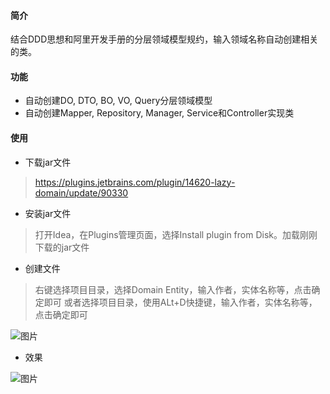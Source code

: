#### 简介

结合DDD思想和阿里开发手册的分层领域模型规约，输入领域名称自动创建相关的类。

#### 功能

* 自动创建DO, DTO, BO, VO, Query分层领域模型
* 自动创建Mapper, Repository, Manager, Service和Controller实现类
#### 使用

* 下载jar文件
>https://plugins.jetbrains.com/plugin/14620-lazy-domain/update/90330
* 安装jar文件
>打开Idea，在Plugins管理页面，选择Install plugin from Disk。加载刚刚下载的jar文件
* 创建文件
>右键选择项目目录，选择Domain Entity，输入作者，实体名称等，点击确定即可
>或者选择项目目录，使用ALt+D快捷键，输入作者，实体名称等，点击确定即可

![图片](https://uploader.shimo.im/f/tqAkxDnaYcGOsWAw.png!thumbnail)

* 效果

![图片](https://uploader.shimo.im/f/xR7nXP5JJmkq89aI.png!thumbnail)

 

